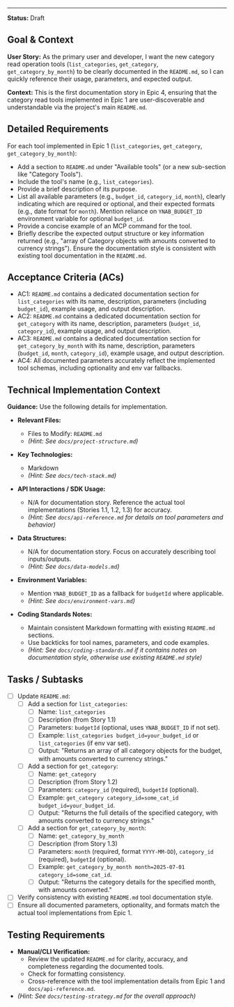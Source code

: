 ---
**Status:** Draft

## Goal & Context

**User Story:** As the primary user and developer, I want the new category read operation tools (`list_categories`, `get_category`, `get_category_by_month`) to be clearly documented in the `README.md`, so I can quickly reference their usage, parameters, and expected output.

**Context:** This is the first documentation story in Epic 4, ensuring that the category read tools implemented in Epic 1 are user-discoverable and understandable via the project's main `README.md`.

## Detailed Requirements

For each tool implemented in Epic 1 (`list_categories`, `get_category`, `get_category_by_month`):
- Add a section to `README.md` under "Available tools" (or a new sub-section like "Category Tools").
- Include the tool's name (e.g., `list_categories`).
- Provide a brief description of its purpose.
- List all available parameters (e.g., `budget_id`, `category_id`, `month`), clearly indicating which are required or optional, and their expected formats (e.g., date format for `month`). Mention reliance on `YNAB_BUDGET_ID` environment variable for optional `budget_id`.
- Provide a concise example of an MCP command for the tool.
- Briefly describe the expected output structure or key information returned (e.g., "array of Category objects with amounts converted to currency strings").
Ensure the documentation style is consistent with existing tool documentation in the `README.md`.

## Acceptance Criteria (ACs)

- AC1: `README.md` contains a dedicated documentation section for `list_categories` with its name, description, parameters (including `budget_id`), example usage, and output description.
- AC2: `README.md` contains a dedicated documentation section for `get_category` with its name, description, parameters (`budget_id`, `category_id`), example usage, and output description.
- AC3: `README.md` contains a dedicated documentation section for `get_category_by_month` with its name, description, parameters (`budget_id`, `month`, `category_id`), example usage, and output description.
- AC4: All documented parameters accurately reflect the implemented tool schemas, including optionality and env var fallbacks.

## Technical Implementation Context

**Guidance:** Use the following details for implementation.
- **Relevant Files:**
  - Files to Modify: `README.md`
  - _(Hint: See `docs/project-structure.md`)_

- **Key Technologies:**
  - Markdown
  - _(Hint: See `docs/tech-stack.md`)_

- **API Interactions / SDK Usage:**
  - N/A for documentation story. Reference the actual tool implementations (Stories 1.1, 1.2, 1.3) for accuracy.
  - _(Hint: See `docs/api-reference.md` for details on tool parameters and behavior)_

- **Data Structures:**
  - N/A for documentation story. Focus on accurately describing tool inputs/outputs.
  - _(Hint: See `docs/data-models.md`)_

- **Environment Variables:**
  - Mention `YNAB_BUDGET_ID` as a fallback for `budgetId` where applicable.
  - _(Hint: See `docs/environment-vars.md`)_

- **Coding Standards Notes:**
  - Maintain consistent Markdown formatting with existing `README.md` sections.
  - Use backticks for tool names, parameters, and code examples.
  - _(Hint: See `docs/coding-standards.md` if it contains notes on documentation style, otherwise use existing `README.md` style)_

## Tasks / Subtasks

- [ ] Update `README.md`:
  - [ ] Add a section for `list_categories`:
    - [ ] Name: `list_categories`
    - [ ] Description (from Story 1.1)
    - [ ] Parameters: `budgetId` (optional, uses `YNAB_BUDGET_ID` if not set).
    - [ ] Example: `list_categories budget_id=your_budget_id` or `list_categories` (if env var set).
    - [ ] Output: "Returns an array of all category objects for the budget, with amounts converted to currency strings."
  - [ ] Add a section for `get_category`:
    - [ ] Name: `get_category`
    - [ ] Description (from Story 1.2)
    - [ ] Parameters: `category_id` (required), `budgetId` (optional).
    - [ ] Example: `get_category category_id=some_cat_id budget_id=your_budget_id`.
    - [ ] Output: "Returns the full details of the specified category, with amounts converted to currency strings."
  - [ ] Add a section for `get_category_by_month`:
    - [ ] Name: `get_category_by_month`
    - [ ] Description (from Story 1.3)
    - [ ] Parameters: `month` (required, format `YYYY-MM-DD`), `category_id` (required), `budgetId` (optional).
    - [ ] Example: `get_category_by_month month=2025-07-01 category_id=some_cat_id`.
    - [ ] Output: "Returns the category details for the specified month, with amounts converted."
- [ ] Verify consistency with existing `README.md` tool documentation style.
- [ ] Ensure all documented parameters, optionality, and formats match the actual tool implementations from Epic 1.

## Testing Requirements

- **Manual/CLI Verification:**
  - Review the updated `README.md` for clarity, accuracy, and completeness regarding the documented tools.
  - Check for formatting consistency.
  - Cross-reference with the tool implementation details from Epic 1 and `docs/api-reference.md`.
- _(Hint: See `docs/testing-strategy.md` for the overall approach)_